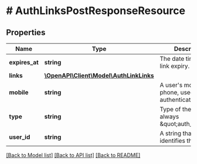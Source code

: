 # # AuthLinksPostResponseResource

## Properties

Name | Type | Description | Notes
------------ | ------------- | ------------- | -------------
**expires_at** | **string** | The date time of auth link expiry. |
**links** | [**\OpenAPI\Client\Model\AuthLinkLinks**](AuthLinkLinks.md) |  | [optional]
**mobile** | **string** | A user&#39;s mobile phone, used as for authentication. |
**type** | **string** | Type of the response, always \&quot;auth_link\&quot;. |
**user_id** | **string** | A string that uniquely identifies the user. |

[[Back to Model list]](../../README.md#models) [[Back to API list]](../../README.md#endpoints) [[Back to README]](../../README.md)
